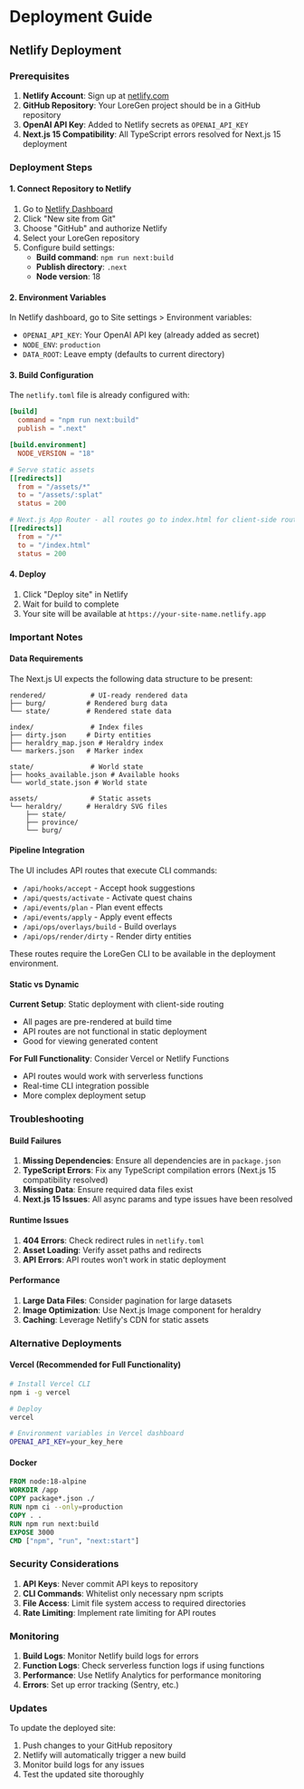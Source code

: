 # Deployment Guide

## Netlify Deployment

### Prerequisites

1. **Netlify Account**: Sign up at [netlify.com](https://netlify.com)
2. **GitHub Repository**: Your LoreGen project should be in a GitHub repository
3. **OpenAI API Key**: Added to Netlify secrets as `OPENAI_API_KEY`
4. **Next.js 15 Compatibility**: All TypeScript errors resolved for Next.js 15 deployment

### Deployment Steps

#### 1. Connect Repository to Netlify

1. Go to [Netlify Dashboard](https://app.netlify.com)
2. Click "New site from Git"
3. Choose "GitHub" and authorize Netlify
4. Select your LoreGen repository
5. Configure build settings:
   - **Build command**: `npm run next:build`
   - **Publish directory**: `.next`
   - **Node version**: 18

#### 2. Environment Variables

In Netlify dashboard, go to Site settings > Environment variables:

- `OPENAI_API_KEY`: Your OpenAI API key (already added as secret)
- `NODE_ENV`: `production`
- `DATA_ROOT`: Leave empty (defaults to current directory)

#### 3. Build Configuration

The `netlify.toml` file is already configured with:

```toml
[build]
  command = "npm run next:build"
  publish = ".next"

[build.environment]
  NODE_VERSION = "18"

# Serve static assets
[[redirects]]
  from = "/assets/*"
  to = "/assets/:splat"
  status = 200

# Next.js App Router - all routes go to index.html for client-side routing
[[redirects]]
  from = "/*"
  to = "/index.html"
  status = 200
```

#### 4. Deploy

1. Click "Deploy site" in Netlify
2. Wait for build to complete
3. Your site will be available at `https://your-site-name.netlify.app`

### Important Notes

#### Data Requirements

The Next.js UI expects the following data structure to be present:

```
rendered/           # UI-ready rendered data
├── burg/          # Rendered burg data
└── state/         # Rendered state data

index/              # Index files
├── dirty.json     # Dirty entities
├── heraldry_map.json # Heraldry index
└── markers.json   # Marker index

state/              # World state
├── hooks_available.json # Available hooks
└── world_state.json # World state

assets/             # Static assets
└── heraldry/      # Heraldry SVG files
    ├── state/
    ├── province/
    └── burg/
```

#### Pipeline Integration

The UI includes API routes that execute CLI commands:

- `/api/hooks/accept` - Accept hook suggestions
- `/api/quests/activate` - Activate quest chains
- `/api/events/plan` - Plan event effects
- `/api/events/apply` - Apply event effects
- `/api/ops/overlays/build` - Build overlays
- `/api/ops/render/dirty` - Render dirty entities

These routes require the LoreGen CLI to be available in the deployment environment.

#### Static vs Dynamic

**Current Setup**: Static deployment with client-side routing
- All pages are pre-rendered at build time
- API routes are not functional in static deployment
- Good for viewing generated content

**For Full Functionality**: Consider Vercel or Netlify Functions
- API routes would work with serverless functions
- Real-time CLI integration possible
- More complex deployment setup

### Troubleshooting

#### Build Failures

1. **Missing Dependencies**: Ensure all dependencies are in `package.json`
2. **TypeScript Errors**: Fix any TypeScript compilation errors (Next.js 15 compatibility resolved)
3. **Missing Data**: Ensure required data files exist
4. **Next.js 15 Issues**: All async params and type issues have been resolved

#### Runtime Issues

1. **404 Errors**: Check redirect rules in `netlify.toml`
2. **Asset Loading**: Verify asset paths and redirects
3. **API Errors**: API routes won't work in static deployment

#### Performance

1. **Large Data Files**: Consider pagination for large datasets
2. **Image Optimization**: Use Next.js Image component for heraldry
3. **Caching**: Leverage Netlify's CDN for static assets

### Alternative Deployments

#### Vercel (Recommended for Full Functionality)

```bash
# Install Vercel CLI
npm i -g vercel

# Deploy
vercel

# Environment variables in Vercel dashboard
OPENAI_API_KEY=your_key_here
```

#### Docker

```dockerfile
FROM node:18-alpine
WORKDIR /app
COPY package*.json ./
RUN npm ci --only=production
COPY . .
RUN npm run next:build
EXPOSE 3000
CMD ["npm", "run", "next:start"]
```

### Security Considerations

1. **API Keys**: Never commit API keys to repository
2. **CLI Commands**: Whitelist only necessary npm scripts
3. **File Access**: Limit file system access to required directories
4. **Rate Limiting**: Implement rate limiting for API routes

### Monitoring

1. **Build Logs**: Monitor Netlify build logs for errors
2. **Function Logs**: Check serverless function logs if using functions
3. **Performance**: Use Netlify Analytics for performance monitoring
4. **Errors**: Set up error tracking (Sentry, etc.)

### Updates

To update the deployed site:

1. Push changes to your GitHub repository
2. Netlify will automatically trigger a new build
3. Monitor build logs for any issues
4. Test the updated site thoroughly
